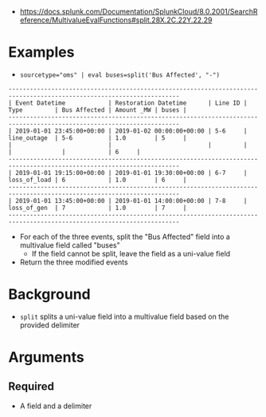 - https://docs.splunk.com/Documentation/SplunkCloud/8.0.2001/SearchReference/MultivalueEvalFunctions#split.28X.2C.22Y.22.29
# Examples
- `sourcetype="oms" | eval buses=split('Bus Affected', "-")`
```
----------------------------------------------------------------------------------------------------------------------
| Event Datetime            | Restoration Datetime      | Line ID | Type         | Bus Affected | Amount _MW | buses |
----------------------------------------------------------------------------------------------------------------------
| 2019-01-01 23:45:00+00:00 | 2019-01-02 00:00:00+00:00 | 5-6     | line_outage  | 5-6          | 1.0        | 5     |
|                           |                           |         |              |              |            | 6     |
----------------------------------------------------------------------------------------------------------------------
| 2019-01-01 19:15:00+00:00 | 2019-01-01 19:30:00+00:00 | 6-7     | loss_of_load | 6            | 1.0        | 6     |
----------------------------------------------------------------------------------------------------------------------
| 2019-01-01 13:45:00+00:00 | 2019-01-01 14:00:00+00:00 | 7-8     | loss_of_gen  | 7            | 1.0        | 7     | 
----------------------------------------------------------------------------------------------------------------------
```
- For each of the three events, split the "Bus Affected" field into a multivalue field called "buses"
  - If the field cannot be split, leave the field as a uni-value field
- Return the three modified events
# Background
- `split` splits a uni-value field into a multivalue field based on the provided delimiter
# Arguments
## Required
- A field and a delimiter
